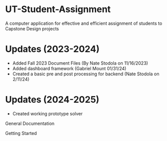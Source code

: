 # UT-Student-Assignment
A computer application for effective and efficient assignment of students to Capstone Design projects

# Updates (2023-2024)
- Added Fall 2023 Document Files (By Nate Stodola on 11/16/2023)
- Added dashboard framework (Gabriel Mount 01/31/24)
- Created a basic pre and post processing for backend (Nate Stodola on 2/11/24)

# Updates (2024-2025) 
- Created working prototype solver

General Documentation

Getting Started
